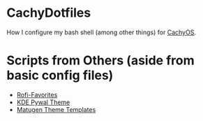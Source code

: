 # CachyDotfiles

How I configure my bash shell (among other things) for [CachyOS](./prep.md).

# Scripts from Others (aside from basic config files)

- [Rofi-Favorites](https://github.com/luiscrjunior/rofi-favorites)
- [KDE Pywal Theme](https://github.com/areyoufeelingitnowmrkrebs/Pywal4Plasma)
- [Matugen Theme Templates](https://github.com/InioX/matugen-themes)